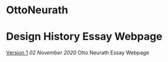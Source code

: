 # OttoNeurath
Design History Essay Webpage
===================
[Version 1](https://leoniesmythixd.github.io/ottoneurath.html)
*02 November 2020*
Otto Neurath Essay Webpage
